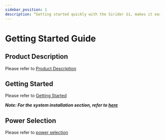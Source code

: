 ```yaml
---
sidebar_position: 1
description: “Getting started quickly with the Sirider S1, makes it easy to get started and explore its features.”
---
```


# Getting Started Guide

## Product Description

Please refer to [Product Description](../../getting-started/introduction)

## Getting Started

Please refer to [Getting Started](../../getting-started/quick-start)

**_Note: For the system installation section, refer to [here](./install-os)_**

## Power Selection

Please refer to [power selection](../../getting-started/power-supply)
